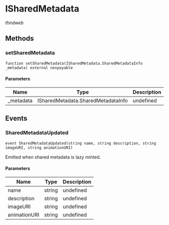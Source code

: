 # ISharedMetadata

*thirdweb*







## Methods

### setSharedMetadata

```solidity
function setSharedMetadata(ISharedMetadata.SharedMetadataInfo _metadata) external nonpayable
```





#### Parameters

| Name | Type | Description |
|---|---|---|
| _metadata | ISharedMetadata.SharedMetadataInfo | undefined |



## Events

### SharedMetadataUpdated

```solidity
event SharedMetadataUpdated(string name, string description, string imageURI, string animationURI)
```

Emitted when shared metadata is lazy minted.



#### Parameters

| Name | Type | Description |
|---|---|---|
| name  | string | undefined |
| description  | string | undefined |
| imageURI  | string | undefined |
| animationURI  | string | undefined |



